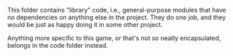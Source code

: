 This folder contains "library" code, i.e., general-purpose modules
that have no dependencies on anything else in the project.  They do
one job, and they would be just as happy doing it in some other
project.

Anything more specific to this game, or that's not so neatly
encapsulated, belongs in the code folder instead.
